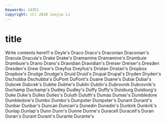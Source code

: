 ```yaml
---
Keywords: 14351
Copyright: (C) 2020 Junjie Li
---
```


# title

Write contents here!!!
e 
Doyle's 
Draco 
Draco's 
Draconian 
Draconian's 
Dracula 
Dracula's 
Drake 
Drake's
Dramamine 
Dramamine's 
Drambuie 
Drambuie's 
Drano 
Drano's 
Dravidian 
Dravidian's 
Dreiser 
Dreiser's
Dresden 
Dresden's 
Drew 
Drew's 
Dreyfus 
Dreyfus's 
Dristan 
Dristan's 
Dropbox 
Dropbox's
Drudge 
Drudge's 
Druid 
Druid's 
Drupal 
Drupal's 
Dryden 
Dryden's 
Dschubba 
Dschubba's
DuPont 
DuPont's 
Duane 
Duane's 
Dubai 
Dubai's 
Dubcek 
Dubcek's 
Dubhe 
Dubhe's
Dublin 
Dublin's 
Dubrovnik 
Dubrovnik's 
Duchamp 
Duchamp's 
Dudley 
Dudley's 
Duffy 
Duffy's
Duisburg 
Duisburg's 
Duke 
Duke's 
Dulles 
Dulles's 
Duluth 
Duluth's 
Dumas 
Dumas's
Dumbledore 
Dumbledore's 
Dumbo 
Dumbo's 
Dumpster 
Dumpster's 
Dunant 
Dunant's 
Dunbar 
Dunbar's
Duncan 
Duncan's 
Dunedin 
Dunedin's 
Dunkirk 
Dunkirk's 
Dunlap 
Dunlap's 
Dunn 
Dunn's
Dunne 
Dunne's 
Duracell 
Duracell's 
Duran 
Duran's 
Durant 
Durant's 
Durante 
Durante's

